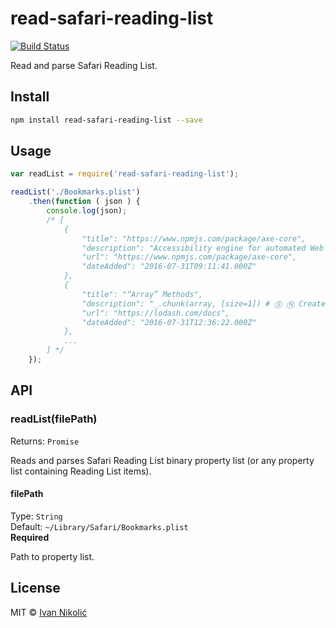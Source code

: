 # read-safari-reading-list

[![Build Status][ci-img]][ci]

Read and parse Safari Reading List.

## Install

```sh
npm install read-safari-reading-list --save
```

## Usage

```js
var readList = require('read-safari-reading-list');

readList('./Bookmarks.plist')
	.then(function ( json ) {
		console.log(json);
		/* [
			{
				"title": "https://www.npmjs.com/package/axe-core",
				"description": "Accessibility engine for automated Web UI testing",
				"url": "https://www.npmjs.com/package/axe-core",
				"dateAdded": "2016-07-31T09:11:41.000Z"
			},
			{
				"title": "“Array” Methods",
				"description": "_.chunk(array, [size=1]) # Ⓢ Ⓝ Creates an array of elements ...",
				"url": "https://lodash.com/docs",
				"dateAdded": "2016-07-31T12:36:22.000Z"
			},
			...
		] */
	});
```

## API

### readList(filePath)

Returns: `Promise`

Reads and parses Safari Reading List binary property list (or any property list containing Reading List items).

#### filePath

Type: `String`  
Default: `~/Library/Safari/Bookmarks.plist`  
**Required**

Path to property list.

## License

MIT © [Ivan Nikolić](http://ivannikolic.com)

[ci]: https://travis-ci.org/niksy/read-safari-reading-list
[ci-img]: https://img.shields.io/travis/niksy/read-safari-reading-list.svg
